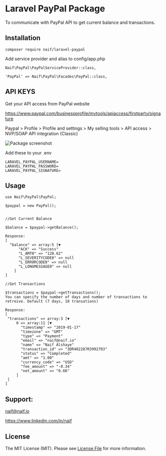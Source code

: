# Laravel PayPal Package
To communicate with PayPal API to get current balance and transactions.

## Installation
```
composer require naif/laravel-paypal
```

Add service provider and alias to config/app.php
```
Naif\PayPal\PayPalServiceProvider::class,

'PayPal' => Naif\PayPal\Facades\PayPal::class,
```
## API KEYS
Get your API access from PayPal website

https://www.paypal.com/businessprofile/mytools/apiaccess/firstparty/signature

Paypal > Profile > Profile and settings > My selling tools > API access > NVP/SOAP API integration (Classic)


![Package screenshot](https://github.com/naifalshaye/nova-paypal/blob/master/screenshots/auth.png)


Add these to your .env
```
LARAVEL_PAYPAL_USERNAME=
LARAVEL_PAYPAL_PASSWORD=
LARAVEL_PAYPAL_SIGNATURE=

```
## Usage

```
use Naif\PayPal\PayPal;

$paypal = new PayPal();


//Get Current Balance

$balance = $paypal->getBalance();

Response:
[
  "balance" => array:5 [▼
      "ACK" => "Success"
      "L_AMT0" => "120.62"
      "L_SEVERITYCODE0" => null
      "L_ERRORCODE0" => null
      "L_LONGMESSAGE0" => null
    ]
]

//Get Transactions

$transactions = $paypal->getTransactions();
You can specify the number of days and number of transactions to retreive. Default (7 days, 10 transations)

Response:
[
 "transactions" => array:3 [▼
     0 => array:11 [▼
       "timestamp" => "2019-01-17"
       "timezone" => "GMT"
       "type" => "Payment"
       "email" => "naif@naif.io"
       "name" => "Naif Alshaye"
       "transaction_id" => "3DR402287R3992703"
       "status" => "Completed"
       "amt" => "1.00"
       "currency_code" => "USD"
       "fee_amount" => "-0.34"
       "net_amount" => "0.66"
     ]
 ]
]
```

## Support:
naif@naif.io

https://www.linkedin.com/in/naif

## License

The MIT License (MIT). Please see [License File](LICENSE.md) for more information.
